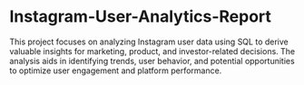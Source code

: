 # Instagram-User-Analytics-Report
This project focuses on analyzing Instagram user data using SQL to derive valuable insights for marketing, product, and investor-related decisions. The analysis aids in identifying trends, user behavior, and potential opportunities to optimize user engagement and platform performance.
